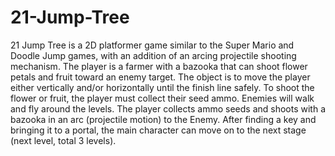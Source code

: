 # 21-Jump-Tree
21 Jump Tree is a 2D platformer game similar to the Super Mario and Doodle Jump games, with an addition of an arcing projectile shooting mechanism. The player is a farmer with a bazooka that can shoot flower petals and fruit toward an enemy target. The object is to move the player either vertically and/or horizontally until the finish line safely. To shoot the flower or fruit, the player must collect their seed ammo. Enemies will walk and fly around the levels. The player collects ammo seeds and shoots with a bazooka in an arc (projectile motion) to the Enemy. After finding a key and bringing it to a portal, the main character can move on to the next stage (next level, total 3 levels).
